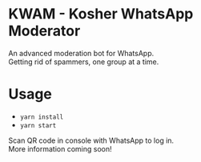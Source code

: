 # KWAM - Kosher WhatsApp Moderator

An advanced moderation bot for WhatsApp.  
Getting rid of spammers, one group at a time.

# Usage

-   `yarn install`
-   `yarn start`

Scan QR code in console with WhatsApp to log in.  
More information coming soon!
